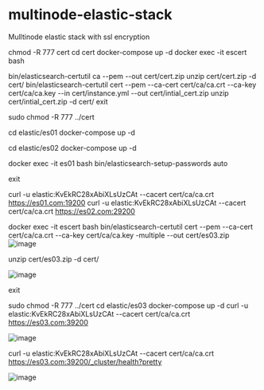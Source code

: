 # multinode-elastic-stack
Mulltinode elastic stack with ssl encryption

chmod -R 777 cert 
cd cert 
docker-compose up -d 
docker exec -it escert bash

bin/elasticsearch-certutil ca --pem --out cert/cert.zip
unzip cert/cert.zip -d cert/
bin/elasticsearch-certutil cert  --pem --ca-cert cert/ca/ca.crt --ca-key cert/ca/ca.key --in cert/instance.yml --out cert/intial_cert.zip
unzip cert/intial_cert.zip -d cert/
exit

sudo chmod -R 777 ../cert 

cd elastic/es01
docker-compose up -d

cd elastic/es02
docker-compose up -d

docker exec -it es01 bash
bin/elasticsearch-setup-passwords auto
 
exit

curl -u elastic:KvEkRC28xAbiXLsUzCAt --cacert cert/ca/ca.crt  https://es01.com:19200
curl -u elastic:KvEkRC28xAbiXLsUzCAt --cacert cert/ca/ca.crt  https://es02.com:29200

docker exec -it escert bash
bin/elasticsearch-certutil cert --pem --ca-cert cert/ca/ca.crt --ca-key cert/ca/ca.key -multiple --out cert/es03.zip
 ![image](https://user-images.githubusercontent.com/95764498/212749985-4df69bab-f8aa-4e8d-9aed-d0a3f56882b4.png)

unzip cert/es03.zip -d cert/

![image](https://user-images.githubusercontent.com/95764498/212750025-49602641-8bc6-4f92-9fc8-b755fa3df95e.png)

 
exit

sudo chmod -R 777 ../cert 
cd elastic/es03
docker-compose up -d
curl -u elastic:KvEkRC28xAbiXLsUzCAt --cacert cert/ca/ca.crt  https://es03.com:39200

![image](https://user-images.githubusercontent.com/95764498/212750073-dd30ddb9-0f43-4760-81e0-99df2202f781.png)

 
curl -u elastic:KvEkRC28xAbiXLsUzCAt --cacert cert/ca/ca.crt  https://es03.com:39200/_cluster/health?pretty
 
 ![image](https://user-images.githubusercontent.com/95764498/212750093-cf71a01c-48f9-4462-bf68-8230bf6494e3.png)













